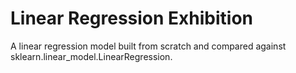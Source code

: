 # Linear Regression Exhibition
A linear regression model built from scratch and compared against sklearn.linear_model.LinearRegression.
